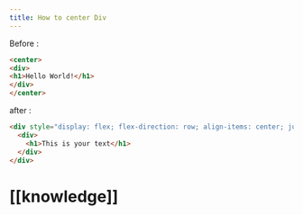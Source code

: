 ```yaml
---
title: How to center Div
---
```

Before :
```html
<center>
<div>
<h1>Hello World!</h1>
</div>
</center>
```

after :
```html
<div style="display: flex; flex-direction: row; align-items: center; justify-content: center;">
  <div>
    <h1>This is your text</h1>
  </div>
</div>
```
# [[knowledge]]